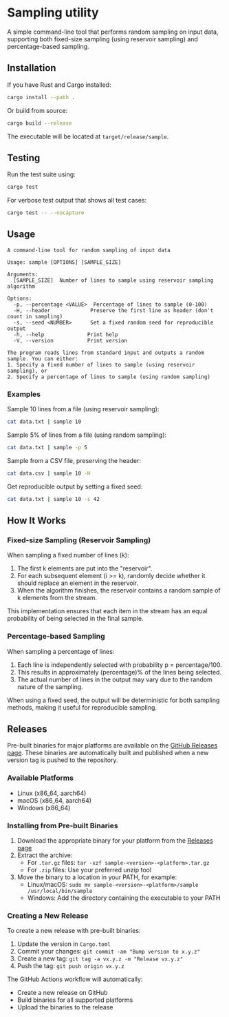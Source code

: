 # Sampling utility

A simple command-line tool that performs random sampling on input data, supporting both fixed-size sampling (using reservoir sampling) and percentage-based sampling.

## Installation

If you have Rust and Cargo installed:

```bash
cargo install --path .
```

Or build from source:

```bash
cargo build --release
```

The executable will be located at `target/release/sample`.

## Testing

Run the test suite using:

```bash
cargo test
```

For verbose test output that shows all test cases:

```bash
cargo test -- --nocapture
```

## Usage

```
A command-line tool for random sampling of input data

Usage: sample [OPTIONS] [SAMPLE_SIZE]

Arguments:
  [SAMPLE_SIZE]  Number of lines to sample using reservoir sampling algorithm

Options:
  -p, --percentage <VALUE>  Percentage of lines to sample (0-100)
  -H, --header             Preserve the first line as header (don't count in sampling)
  -s, --seed <NUMBER>      Set a fixed random seed for reproducible output
  -h, --help              Print help
  -V, --version           Print version

The program reads lines from standard input and outputs a random sample. You can either:
1. Specify a fixed number of lines to sample (using reservoir sampling), or
2. Specify a percentage of lines to sample (using random sampling)
```

### Examples

Sample 10 lines from a file (using reservoir sampling):

```bash
cat data.txt | sample 10
```

Sample 5% of lines from a file (using random sampling):

```bash
cat data.txt | sample -p 5
```

Sample from a CSV file, preserving the header:

```bash
cat data.csv | sample 10 -H
```

Get reproducible output by setting a fixed seed:

```bash
cat data.txt | sample 10 -s 42
```

## How It Works

### Fixed-size Sampling (Reservoir Sampling)

When sampling a fixed number of lines (k):

1. The first k elements are put into the "reservoir".
2. For each subsequent element (i >= k), randomly decide whether it should replace an element in the reservoir.
3. When the algorithm finishes, the reservoir contains a random sample of k elements from the stream.

This implementation ensures that each item in the stream has an equal probability of being selected in the final sample.

### Percentage-based Sampling

When sampling a percentage of lines:

1. Each line is independently selected with probability p = percentage/100.
2. This results in approximately (percentage)% of the lines being selected.
3. The actual number of lines in the output may vary due to the random nature of the sampling.

When using a fixed seed, the output will be deterministic for both sampling methods, making it useful for reproducible sampling.

## Releases

Pre-built binaries for major platforms are available on the [GitHub Releases page](https://github.com/akngs/sample/releases). These binaries are automatically built and published when a new version tag is pushed to the repository.

### Available Platforms

- Linux (x86_64, aarch64)
- macOS (x86_64, aarch64)
- Windows (x86_64)

### Installing from Pre-built Binaries

1. Download the appropriate binary for your platform from the [Releases page](https://github.com/akngs/sample/releases)
2. Extract the archive:
   - For `.tar.gz` files: `tar -xzf sample-<version>-<platform>.tar.gz`
   - For `.zip` files: Use your preferred unzip tool
3. Move the binary to a location in your PATH, for example:
   - Linux/macOS: `sudo mv sample-<version>-<platform>/sample /usr/local/bin/sample`
   - Windows: Add the directory containing the executable to your PATH

### Creating a New Release

To create a new release with pre-built binaries:

1. Update the version in `Cargo.toml`
2. Commit your changes: `git commit -am "Bump version to x.y.z"`
3. Create a new tag: `git tag -a vx.y.z -m "Release vx.y.z"`
4. Push the tag: `git push origin vx.y.z`

The GitHub Actions workflow will automatically:

- Create a new release on GitHub
- Build binaries for all supported platforms
- Upload the binaries to the release
